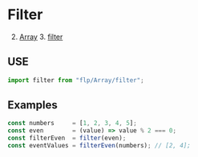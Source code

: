 # Filter
2. [Array](../README.md)
    3. [filter](./README.md)

## USE

```javascript
import filter from "flp/Array/filter";
```

## Examples

```javascript
const numbers     = [1, 2, 3, 4, 5];
const even        = (value) => value % 2 === 0;
const filterEven  = filter(even);
const eventValues = filterEven(numbers); // [2, 4];
```
